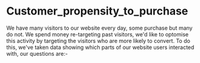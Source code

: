 # Customer_propensity_to_purchase

We have many visitors to our website every day, some purchase but many do not. We spend money re-targeting past visitors, we'd like to optomise this activity by targeting the visitors who are more likely to convert. To do this, we've taken data showing which parts of our website users interacted with, our questions are:-
